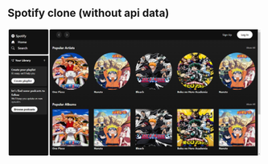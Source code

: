 ## Spotify clone (without api data)
![ss](https://github.com/moanfs/Spotify-Clone/blob/main/src/assets/img/ss.png)
